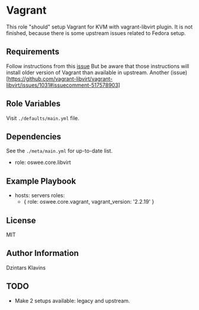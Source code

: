 # Vagrant

This role "should" setup Vagrant for KVM with vagrant-libvirt plugin.
It is not finished, because there is some upstream issues related to Fedora setup.

## Requirements

Follow instructions from this [issue](https://github.com/hashicorp/vagrant/issues/11020#issuecomment-974222044)
But be aware that those instructions will install older version of Vagrant than available in upstream.
Another (issue)[https://github.com/vagrant-libvirt/vagrant-libvirt/issues/1031#issuecomment-517578903]

## Role Variables

Visit `./defaults/main.yml` file.

## Dependencies

See the `./meta/main.yml` for up-to-date list.

- role: oswee.core.libvirt

## Example Playbook

- hosts: servers
  roles:
  - { role: oswee.core.vagrant, vagrant_version: '2.2.19' }

## License

MIT

## Author Information

Dzintars Klavins

## TODO

- Make 2 setups available: legacy and upstream.
